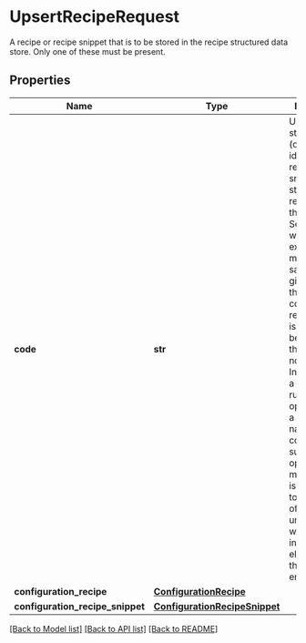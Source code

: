 # UpsertRecipeRequest

A recipe or recipe snippet that is to be stored in the recipe structured data store.  Only one of these must be present.
## Properties
Name | Type | Description | Notes
------------ | ------------- | ------------- | -------------
**code** | **str** | User given string name (code) to identify the recipe or snippet for storage in and retrieval from the data store.  Sensibly it would be expected to match the same code given inside the configuration recipe, if that is the element being stored,  though this is not enforced. In the case of a snippet for rules or options, again a sensible naming convention such as options_...  or marketrules_... is advocated to aid in ease of understanding when included elsewhere though not enforced. | 
**configuration_recipe** | [**ConfigurationRecipe**](ConfigurationRecipe.md) |  | [optional] 
**configuration_recipe_snippet** | [**ConfigurationRecipeSnippet**](ConfigurationRecipeSnippet.md) |  | [optional] 

[[Back to Model list]](../README.md#documentation-for-models) [[Back to API list]](../README.md#documentation-for-api-endpoints) [[Back to README]](../README.md)


